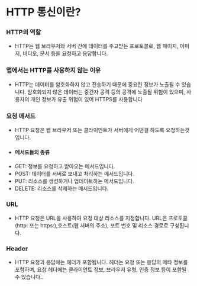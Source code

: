 # HTTP 통신이란?

### HTTP의 역할
- HTTP는 웹 브라우저와 서버 간에 데이터를 주고받는 프로토콜로, 웹 페이지, 이미지, 비디오, 문서 등을 요청하고 응답합니다.

### 앱에서는 HTTP를 사용하지 않는 이유
- HTTP는 데이터를 암호화하지 않고 전송하기 때문에 중요한 정보가 노출될 수 있습니다. 암호화되지 않은 데이터는 중간자 공격 등의 공격에 노출될 위험이 있으며, 사용자의 개인 정보가 유출 위험이 있어 HTTPS를 사용합니다

### 요청 메서드
- HTTP 요청은 웹 브라우저 또는 클라이언트가 서버에게 어떤걸 하도록 요청하는것 입니다.
-   #### 메서드들의 종류
   - GET: 정보를 요청하고 받아오는 메서드입니다.
   - POST: 데이터를 서버로 보내고 처리하는 메서드입니다.
   - PUT: 리소스를 생성하거나 업데이트하는 메서드입니다.
   - DELETE: 리소스를 삭제하는 메서드입니다.

### URL
   - HTTP 요청은 URL을 사용하여 요청 대상 리소스를 지정합니다. URL은 프로토콜 (http: 또는 https:),호스트(웹 서버의 주소), 포트 번호 및 리소스 경로로 구성됩니다.

### Header
   - HTTP 요청과 응답에는 헤더가 포함됩니다. 헤더는 요청 또는 응답의 메타 정보를 포함하며, 요청 헤더에는 클라이언트 정보, 브라우저 유형, 인증 정보 등이 포함될 수 있습니다..
